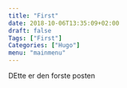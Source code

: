 ```yaml
---
title: "First"
date: 2018-10-06T13:35:09+02:00
draft: false
Tags: ["First"]
Categories: ["Hugo"]
menu: "mainmenu"
---
```


DEtte er den forste posten
